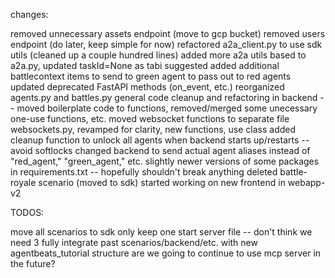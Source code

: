 changes:

removed unnecessary assets endpoint (move to gcp bucket)
removed users endpoint (do later, keep simple for now)
refactored a2a_client.py to use sdk utils (cleaned up a couple hundred lines)
added more a2a utils based to a2a.py, updated taskId=None as tabi suggested
added additional battlecontext items to send to green agent to pass out to  red agents
updated deprecated FastAPI methods (on_event, etc.)
reorganized agents.py and battles.py
general code cleanup and refactoring in backend -- moved boilerplate code to functions, removed/merged some unecessary one-use functions, etc.
moved websocket functions to separate file websockets.py, revamped for clarity, new functions, use class
added cleanup function to unlock all agents when backend starts up/restarts -- avoid softlocks
changed backend to send actual agent aliases instead of "red_agent," "green_agent," etc.
slightly newer versions of some packages in requirements.txt -- hopefully shouldn't break anything
deleted battle-royale scenario (moved to sdk)
started working on new frontend in webapp-v2

TODOS:

move all scenarios to sdk
only keep one start server file -- don't think we need 3
fully integrate past scenarios/backend/etc. with new agentbeats_tutorial structure
are we going to continue to use mcp server in the future?
